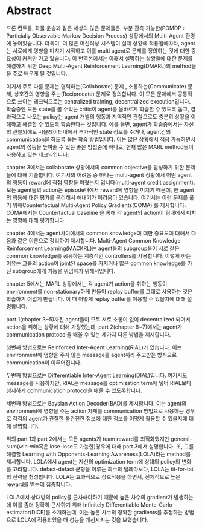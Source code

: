 # Abstract

 드론 컨트롤, 화물 운송과 같은 세상의 많은 문제들은,  부분 관측 가능한\(POMDP : Particially Observable Markov Decision Process\) 상황에서의 Multi-Agent 환경에 놓여있습니다. 더욱이, 더 많은 머신러닝 시스템이 실제 상황에 적용됨에따라, agent는 서로에게 영향을 미치기 시작하고 이를 multi agent로 문제를 정의하는 것에 대한 중요성이 커져만 가고 있습니다. 이 번역본에서는 아래서 설명하는 상황들에 대한 문제를 해결하기 위한 Deep Multi-Agent Reinforcement Learning\(DMARL\)의 method들을 주로 배우게 될 것입니다.

 여기서 주로 다룰 문제는 협력하는\(Collaborate\) 문제 , 소통하는\(Communicate\) 문제, 상호간의 영향을 주는\(Reciprocate\) 문제로 정의합니다. 이 모든 문제에서 공통적으로 쓰이는 테크닉으로는 centralized training, decentralized execution입니다. 학습중엔 모든 state를 볼 수있는 critic이 agent를 올바르게 학습할 수 있도록 돕고, 결과적으로 나오는 policy는 agent 개별의 행동과 지역적인 관찰으로도 충분히 상황을 이해하고 해결할 수 있도록 학습한다는 것입니다. 예를 들면, agent가 학습중에서는 자신의 관찰외에도 시뮬레이터내에서 추가적인 state 정보를 주거나, agent간의 communication을 하도록 돕는 학습 방법입니다. 이는 많은 상황에서 적용 가능하면서 agent의 성능을 높여줄 수 있는 좋은 방법중에 하나로, 현재 많은 MARL method들이 사용하고 있는 테크닉입니다.

 chapter 3에서는 collaborate 상황에서의 common objective를 달성하기 위한 문제들에 대해 기술합니다. 여기서의 어려움 중 하나는 multi-agent 상황에서 어떤 agent의 행동이 reward에 직접 영향을 미쳤는지 입니다\(multi-agent credit assignment\). 모든 agent들의 action은 episode내에서 reward에 영향을 미치기 때문에, 한 agent의 행동에 대한 평가를 분리해서 해내기가 어려움이 있습니다. 여기서는 이런 문제를 풀기 위해Counterfactual Multi-Agent Policy Gradients\(COMA\) 를 제시합니다. COMA에서는 Counterfactual baseline 을 통해 각 agent의 action이 팀내에서 미치는 영향에 대해 평가합니다. 

  chapter 4에서는 agent사이에서의 common knowledge에 대한 중요도에 대해서 다음과 같은 이론으로 정리하여 제시합니다. Multi-Agent Common Knowledge Reinforcement Learning\(MACKRL\)는 agent들의 subgroup들이 서로 같은 common knowledge를 공유하는 계층적인 controllers를 사용합니다. 이렇게 하는 이유는 그룹의 action이 joint된 space를 가지거나 많은 common knowledge를 가진 subgroup에게 기능을 위임하기 위해서입니다.

  chapter 5에서는 MARL 상황에서는 각 agent가 action을 취하는 행동이 environment를 non-stationary하게 만들어 replay buffer를 그대로 사용하는 것은 학습하기 어렵게 만듭니다. 이 때 어떻게 replay buffer를 이용할 수 있을지에 대해 설명합니다. 

  part 1\(chapter 3~5\)까진 agent들이 모두 서로 소통이 없이 decentralized 되어서 action을 취하는 상황에 대해 가정했는데, part 2\(chapter 6~7\)에서는 agent가 communication protocol을 배울 수 있는 세가지 다른 방법을 제시합니다. 

 첫번째 방법으로는 Reinforced Inter-Agent Learning\(RIAL\)가 있습니다. 이는 environment에 영향을 주지 않는 message를 agent끼리 주고받는 방식으로 communication이 이루어집니다.

 두번째 방법으로는 Differentiable Inter-Agent Learning\(DIAL\)입니다. 여기서도 message를 사용하지만, RIAL는 message를 optimization term에 넣어 RIAL보다 섬세하게 communication protocol을 배울 수 있도록합니다.

 세번째 방법으로는 Baysian Action Decoder\(BAD\)를 제시합니다. 이는 agent의 environment에 영향을 주는 action 자체를 communication 방법으로 사용하는 경우로 각각의 agent가 관찰한 불완전한 정보에 대한 정보를 어떻게 활용할 수 있을지에 대해 설명합니다.

위의 part 1과 part 2에서는 모든 agents가 team reward를 최적화했지만 general-sum\(win-win혹은 lose-lose도 가능한\)경우에 대해 part 3에서 설명합니다. 또, 그를 해결할 Learning with Opponents-Learning Awareness\(LOLA\)라는 method를 제시합니다. LOLA에서 agent는 자신의 optimization term에 상대의 policy의 변화를 고려합니다. defact-defact 균형을 이루는 죄수의 딜레마보다, LOLA는 tit-for-tat의 전략을 형성합니다. LOLA는 효과적으로 상호작용을 하면서, 전체적으로 높은 reward를 받는데 집중합니다.

LOLA에서 상대방의 policy를 근사해야하기 때문에 높은 차수의 gradient가 발생하는데 이를 좀더 정확히 근사하기 위해 Infinitely Differentiable Monte-Carlo estimator\(DiCE\)를 소개하는데, 이는 높은 차수의 정확한 gradients를 추정하는 방법으로 LOLA에 적용되었을 때 성능을 개선시키는 것을 보였습니다.


